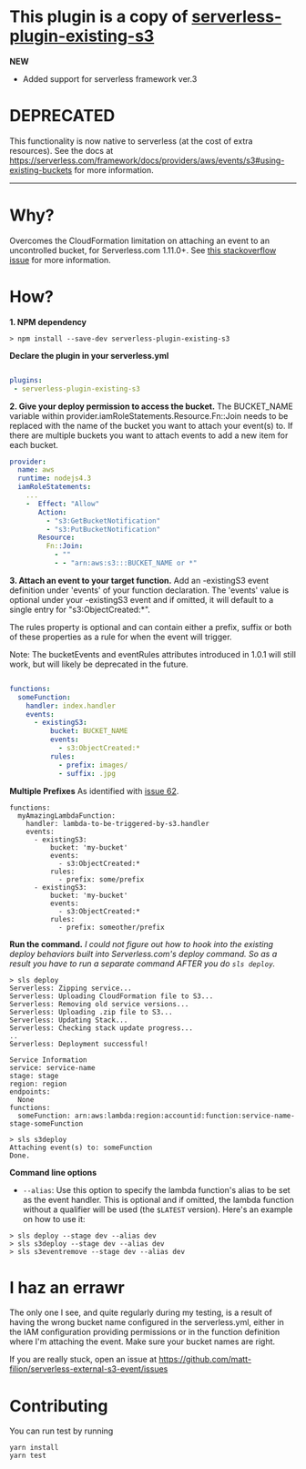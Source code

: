 # This plugin is a copy of [serverless-plugin-existing-s3](https://www.npmjs.com/package/serverless-plugin-existing-s3)
**NEW**

* Added support for serverless framework ver.3

# DEPRECATED

This functionality is now native to serverless (at the cost of extra resources). See the docs at https://serverless.com/framework/docs/providers/aws/events/s3#using-existing-buckets for more information.

-----

# Why?

Overcomes the CloudFormation limitation on attaching an event to an uncontrolled bucket, for Serverless.com 1.11.0+. See [this stackoverflow issue](http://serverfault.com/questions/610788/using-cloudformation-with-an-existing-s3-bucket) for more information.

# How?

**1. NPM dependency**

```
> npm install --save-dev serverless-plugin-existing-s3
```

**Declare the plugin in your serverless.yml**

```serverless.yml

plugins:
 - serverless-plugin-existing-s3

```

**2. Give your deploy permission to access the bucket.**
The BUCKET_NAME variable within provider.iamRoleStatements.Resource.Fn::Join needs to be replaced with the name of the bucket you want to attach your event(s) to. If there are multiple buckets you want to attach events to add a new item for each bucket.

```serverless.yml
provider:
  name: aws
  runtime: nodejs4.3
  iamRoleStatements:
    ...
    -  Effect: "Allow"
       Action:
         - "s3:GetBucketNotification"
         - "s3:PutBucketNotification"
       Resource:
         Fn::Join:
           - ""
           - - "arn:aws:s3:::BUCKET_NAME or *"
```

**3. Attach an event to your target function.**
Add an -existingS3 event definition under 'events' of your function declaration. The 'events' value is optional under your -existingS3 event and if omitted, it will default to a single entry for "s3:ObjectCreated:\*".

The rules property is optional and can contain either a prefix, suffix or both of these properties as a rule for when the event will trigger.

Note: The bucketEvents and eventRules attributes introduced in 1.0.1 will still work, but will likely be deprecated in the future.

```serverless.yml

functions:
  someFunction:
    handler: index.handler
    events:
      - existingS3:
          bucket: BUCKET_NAME
          events:
            - s3:ObjectCreated:*
          rules:
            - prefix: images/
            - suffix: .jpg
```

**Multiple Prefixes**
As identified with [issue 62](https://github.com/matt-filion/serverless-external-s3-event/issues/62).

```
functions:
  myAmazingLambdaFunction:
    handler: lambda-to-be-triggered-by-s3.handler
    events:
      - existingS3:
          bucket: 'my-bucket'
          events:
            - s3:ObjectCreated:*
          rules:
            - prefix: some/prefix
      - existingS3:
          bucket: 'my-bucket'
          events:
            - s3:ObjectCreated:*
          rules:
            - prefix: someother/prefix
```

**Run the command.**
_I could not figure out how to hook into the existing deploy behaviors built into Serverless.com's deploy command. So as a result you have to run a separate command AFTER you do `sls deploy`._

```
> sls deploy
Serverless: Zipping service...
Serverless: Uploading CloudFormation file to S3...
Serverless: Removing old service versions...
Serverless: Uploading .zip file to S3...
Serverless: Updating Stack...
Serverless: Checking stack update progress...
..
Serverless: Deployment successful!

Service Information
service: service-name
stage: stage
region: region
endpoints:
  None
functions:
  someFunction: arn:aws:lambda:region:accountid:function:service-name-stage-someFunction

> sls s3deploy
Attaching event(s) to: someFunction
Done.

```

**Command line options**

- `--alias`: Use this option to specify the lambda function's alias to be set as the event handler. This is optional and if omitted, the lambda function without a qualifier will be used (the `$LATEST` version). Here's an example on how to use it:

```
> sls deploy --stage dev --alias dev
> sls s3deploy --stage dev --alias dev
> sls s3eventremove --stage dev --alias dev
```

# I haz an errawr

The only one I see, and quite regularly during my testing, is a result of having the wrong bucket name configured in the serverless.yml, either in the IAM configuration providing permissions or in the function definition where I'm attaching the event. Make sure your bucket names are right.

If you are really stuck, open an issue at https://github.com/matt-filion/serverless-external-s3-event/issues

# Contributing

You can run test by running

```
yarn install
yarn test
```
